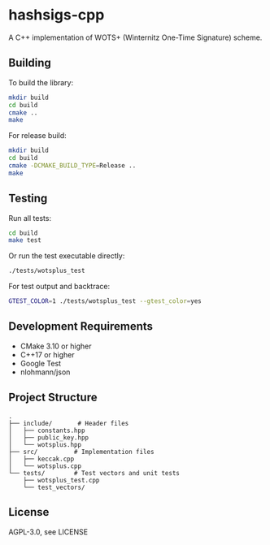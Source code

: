 # hashsigs-cpp

A C++ implementation of WOTS+ (Winternitz One-Time Signature) scheme.

## Building

To build the library:

```bash
mkdir build
cd build
cmake ..
make
```

For release build:

```bash
mkdir build
cd build
cmake -DCMAKE_BUILD_TYPE=Release ..
make
```

## Testing

Run all tests:

```bash
cd build
make test
```

Or run the test executable directly:

```bash
./tests/wotsplus_test
```

For test output and backtrace:

```bash
GTEST_COLOR=1 ./tests/wotsplus_test --gtest_color=yes
```

## Development Requirements

- CMake 3.10 or higher
- C++17 or higher
- Google Test
- nlohmann/json

## Project Structure

```
.
├── include/       # Header files
│   ├── constants.hpp
│   ├── public_key.hpp
│   └── wotsplus.hpp
├── src/          # Implementation files
│   ├── keccak.cpp
│   └── wotsplus.cpp
└── tests/        # Test vectors and unit tests
    ├── wotsplus_test.cpp
    └── test_vectors/
```

## License

AGPL-3.0, see LICENSE
